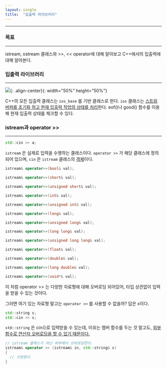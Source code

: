 ```yaml
---
layout: single
title:  "입출력 라이브러리"
---
```


---

### 목표
---

istream, ostream 클래스와 >>, << operator에 대해 알아보고 C++에서의 입출력에 대해 알아본다.

### 입출력 라이브러리
---

![](https://modoocode.com/img/2361DC4954A0CB38040ED8.webp){: .align-center}{: width="50%" height="50%"}

C++의 모든 입출력 클래스는 `ios_base` 를 기반 클래스로 한다. `ios` 클래스는 <u>스트림 버퍼를 초기화 하고 현재 입출력 작업의 상태를 처리</u>한다. eof()나 good() 함수를 이용해 현재 입출력 상태를 체크할 수 있다.

### istream과 operator >>
---


```c++
std::cin >> a;
```

`istream` 은 실제로 입력을 수행하는 클래스이다. `operator >>` 가 해당 클래스에 정의되어 있으며, `cin` 은 `istream` 클래스의 <u>객체</u>이다.

```c++
istream& operator>>(bool& val);

istream& operator>>(short& val);

istream& operator>>(unsigned short& val);

istream& operator>>(int& val);

istream& operator>>(unsigned int& val);

istream& operator>>(long& val);

istream& operator>>(unsigned long& val);

istream& operator>>(long long& val);

istream& operator>>(unsigned long long& val);

istream& operator>>(float& val);

istream& operator>>(double& val);

istream& operator>>(long double& val);

istream& operator>>(void*& val);
```

이 처럼 operator >> 는 다양한 자료형에 대해 오버로딩 되어있어, 타입 상관없이 입력을 받을 수 있는 것이다.

그러면 여기 있는 자료형 말고는 `operator >>` 를 사용할 수 없을까? 답은 x이다.  

```c++
std::string s;
std::cin >> s;
```

`std::string` 은 cin으로 입력받을 수 있는데, 이유는 멤버 함수를 두는 것 말고도, <u>외부 함수로 연산자 오버로딩을 할 수 있기 때문이다.</u>

```c++
// istream 클래스가 아닌 외부에서 오버로딩한다.
istream& operator >> (istream& in, std::string& s)
{
  // 구현한다
}
```

<!--

'operator >>'의 또다른 특징으로 모든 공백문자를 무시해버린다는 특징이 있다.

```c++
// 주의할 점
#include <iostream>
using namespace std;
int main() {
  int t;
  while (true) {
    std::cin >> t;
    std::cout << "입력 :: " << t << std::endl;
    if (t == 0) break;
  }
}
```

![image](https://modoocode.com/img/26385A3654A0F64C0EEDDB.webp){: .align-center}

위와 같이 코드를 짜게 되면, 'c' 입력시 무한루프에 빠지게 된다. 왜 그러한 현상이 생기는지 공백문자를 무시한다는 특징과 함께 살펴보자.  

ios 클래스에서 스트림의 상태를 관리한다고 하였는데, 이때 스트림의 상태를 관리하는 플래그 4개가 정의되어있다.

* goodbit : 스트림에 입출력 작업이 가능할 때
* badbit : 스트림에 복구 불가능한 오류 발생시
* failbit : 스트림에 복구 가능한 오류 발생시
* eofbit : 입력 작업시에 EOF 도달시

위와 같은 상황일때 어떤 비트가 켜질까? 답은 'failbit'이다. int 자료형에 char 자료형을 넣었기 때문이다. 이 경우 입력값을 받지 않고 return 해버리는데, 버퍼에 남아있는 "c\n" 이 문자열은 손대지 않기 때문에 쓰레기값이 무한루프로 출력되는 것이다.

```c++
// 해결 방안
#include <iostream>
#include <string>

int main() {
  int t;
  while (std::cin >> t) {
    std::cout << "입력 :: " << t << std::endl;
    if (t == 0) break;
  }
}
```

이와같이 조건문으로 'std::cin >> t'를 넣어주면 해결되는데, 자세히 살펴보면.

```c++
operator void*() const;
```

이 함수는 ios 객체를 void*로 변환하는데, failbit와 badbit가 모두 off라면 nullptr가 아닌 값을 리턴한다. 즉 스트림에 정상적으로 입출력 작업을 수행 할 수 있을 때만 nullptr이 아닌 값을 리턴한다는 것이다. 따라서 while()문이 정상적인 입출력인 경우에만 실행되는 코드가 된다.

-->
